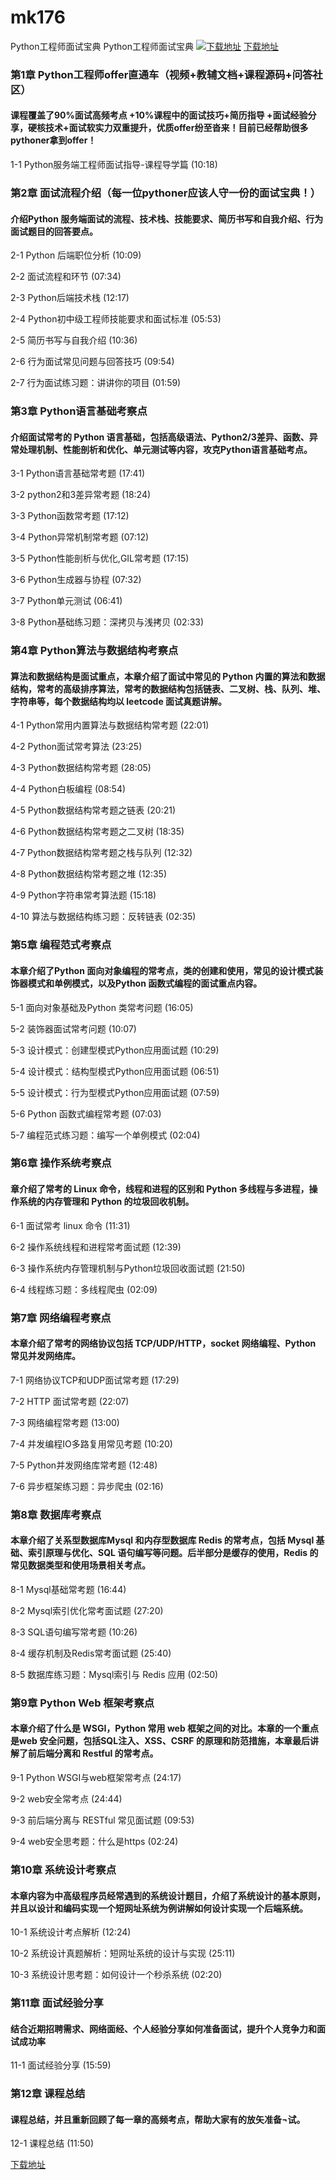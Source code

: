 # mk176
Python工程师面试宝典
Python工程师面试宝典
[![下载地址](https://img.mukewang.com/szimg/5fce061109e4de8505400304.jpg "下载地址")](https://51xueit.vip "下载地址")
[下载地址](https://51xueit.vip "下载地址")
### 第1章 Python工程师offer直通车（视频+教辅文档+课程源码+问答社区） 

#### 课程覆盖了90%面试高频考点 +10%课程中的面试技巧+简历指导 +面试经验分享，硬核技术+面试软实力双重提升，优质offer纷至沓来！目前已经帮助很多pythoner拿到offer！
1-1 Python服务端工程师面试指导-课程导学篇 (10:18)


### 第2章 面试流程介绍（每一位pythoner应该人守一份的面试宝典！） 

#### 介绍Python 服务端面试的流程、技术栈、技能要求、简历书写和自我介绍、行为面试题目的回答要点。
2-1 Python 后端职位分析 (10:09)

2-2 面试流程和环节 (07:34)

2-3 Python后端技术栈 (12:17)

2-4 Python初中级工程师技能要求和面试标准 (05:53)

2-5 简历书写与自我介绍 (10:36)

2-6 行为面试常见问题与回答技巧 (09:54)

2-7 行为面试练习题：讲讲你的项目 (01:59)


### 第3章 Python语言基础考察点

#### 介绍面试常考的 Python 语言基础，包括高级语法、Python2/3差异、函数、异常处理机制、性能剖析和优化、单元测试等内容，攻克Python语言基础考点。
3-1 Python语言基础常考题 (17:41)

3-2 python2和3差异常考题 (18:24)

3-3 Python函数常考题 (17:12)

3-4 Python异常机制常考题 (07:12)

3-5 Python性能剖析与优化,GIL常考题 (17:15)

3-6 Python生成器与协程 (07:32)

3-7 Python单元测试 (06:41)

3-8 Python基础练习题：深拷贝与浅拷贝 (02:33)


### 第4章 Python算法与数据结构考察点

#### 算法和数据结构是面试重点，本章介绍了面试中常见的 Python 内置的算法和数据结构，常考的高级排序算法，常考的数据结构包括链表、二叉树、栈、队列、堆、字符串等，每个数据结构均以 leetcode 面试真题讲解。
4-1 Python常用内置算法与数据结构常考题 (22:01)

4-2 Python面试常考算法 (23:25)

4-3 Python数据结构常考题 (28:05)

4-4 Python白板编程 (08:54)

4-5 Python数据结构常考题之链表 (20:21)

4-6 Python数据结构常考题之二叉树 (18:35)

4-7 Python数据结构常考题之栈与队列 (12:32)

4-8 Python数据结构常考题之堆 (12:35)

4-9 Python字符串常考算法题 (15:18)

4-10 算法与数据结构练习题：反转链表 (02:35)


### 第5章 编程范式考察点

#### 本章介绍了Python 面向对象编程的常考点，类的创建和使用，常见的设计模式装饰器模式和单例模式，以及Python 函数式编程的面试重点内容。
5-1 面向对象基础及Python 类常考问题 (16:05)

5-2 装饰器面试常考问题 (10:07)

5-3 设计模式：创建型模式Python应用面试题 (10:29)

5-4 设计模式：结构型模式Python应用面试题 (06:51)

5-5 设计模式：行为型模式Python应用面试题 (07:59)

5-6 Python 函数式编程常考题 (07:03)

5-7 编程范式练习题：编写一个单例模式 (02:04)


### 第6章 操作系统考察点

#### 章介绍了常考的 Linux 命令，线程和进程的区别和 Python 多线程与多进程，操作系统的内存管理和 Python 的垃圾回收机制。
6-1 面试常考 linux 命令 (11:31)

6-2 操作系统线程和进程常考面试题 (12:39)

6-3 操作系统内存管理机制与Python垃圾回收面试题 (21:50)

6-4 线程练习题：多线程爬虫 (02:09)


### 第7章 网络编程考察点

#### 本章介绍了常考的网络协议包括 TCP/UDP/HTTP，socket 网络编程、Python 常见并发网络库。
7-1 网络协议TCP和UDP面试常考题 (17:29)

7-2 HTTP 面试常考题 (22:07)

7-3 网络编程常考题 (13:00)

7-4 并发编程IO多路复用常见考题 (10:20)

7-5 Python并发网络库常考题 (12:48)

7-6 异步框架练习题：异步爬虫 (02:16)


### 第8章 数据库考察点

#### 本章介绍了关系型数据库Mysql 和内存型数据库 Redis 的常考点，包括 Mysql 基础、索引原理与优化、SQL 语句编写等问题。后半部分是缓存的使用，Redis 的常见数据类型和使用场景相关考点。
8-1 Mysql基础常考题 (16:44)

8-2 Mysql索引优化常考面试题 (27:20)

8-3 SQL语句编写常考题 (10:26)

8-4 缓存机制及Redis常考面试题 (25:40)

8-5 数据库练习题：Mysql索引与 Redis 应用 (02:50)


### 第9章 Python Web 框架考察点

#### 本章介绍了什么是 WSGI，Python 常用 web 框架之间的对比。本章的一个重点是web 安全问题，包括SQL注入、XSS、CSRF 的原理和防范措施，本章最后讲解了前后端分离和 Restful 的常考点。
9-1 Python WSGI与web框架常考点 (24:17)

9-2 web安全常考点 (24:44)

9-3 前后端分离与 RESTful 常见面试题 (09:53)

9-4 web安全思考题：什么是https (02:24)


### 第10章 系统设计考察点

#### 本章内容为中高级程序员经常遇到的系统设计题目，介绍了系统设计的基本原则，并且以设计和编码实现一个短网址系统为例讲解如何设计实现一个后端系统。
10-1 系统设计考点解析 (12:24)

10-2 系统设计真题解析：短网址系统的设计与实现 (25:11)

10-3 系统设计思考题：如何设计一个秒杀系统 (02:20)


### 第11章 面试经验分享

#### 结合近期招聘需求、网络面经、个人经验分享如何准备面试，提升个人竞争力和面试成功率
11-1 面试经验分享 (15:59)


### 第12章 课程总结

#### 课程总结，并且重新回顾了每一章的高频考点，帮助大家有的放矢准备¬试。
12-1 课程总结 (11:50)


[下载地址](https://51xueit.vip "下载地址")
